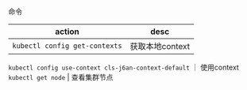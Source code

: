 命令

action | desc 
-- | --
`kubectl config get-contexts` | 获取本地context
`kubectl config use-context cls-j6an-context-default` ｜ 使用context
`kubectl get node` | 查看集群节点
